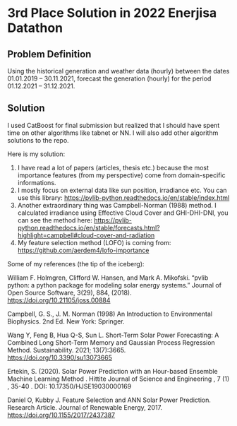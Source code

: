 # 3rd Place Solution in 2022 Enerjisa Datathon

## Problem Definition

Using the historical generation and weather data (hourly) between the dates 01.01.2019 – 30.11.2021, forecast the generation (hourly) for the period 01.12.2021 – 31.12.2021.

## Solution
I used CatBoost for final submission but realized that I should have spent time on other algorithms like tabnet or NN. I will also add other algorithm solutions to the repo.

Here is my solution:

1. I have read a lot of papers (articles, thesis etc.) because the most importance features (from my perspective) come from domain-specific informations.
2. I mostly focus on external data like sun position, irradiance etc. You can use this library: https://pvlib-python.readthedocs.io/en/stable/index.html
3. Another extraordinary thing was Campbell-Norman (1988) method. I calculated irradiance using Effective Cloud Cover and GHI-DHI-DNI, you can see the method here: https://pvlib-python.readthedocs.io/en/stable/forecasts.html?highlight=campbell#cloud-cover-and-radiation
4. My feature selection method (LOFO) is coming from: https://github.com/aerdem4/lofo-importance

Some of my references (the tip of the iceberg): 

William F. Holmgren, Clifford W. Hansen, and Mark A. Mikofski. “pvlib python: a python package for modeling solar energy systems.” Journal of Open Source Software, 3(29), 884, (2018). https://doi.org/10.21105/joss.00884

Campbell, G. S., J. M. Norman (1998) An Introduction to Environmental Biophysics. 2nd Ed. New York: Springer.

Wang Y, Feng B, Hua Q-S, Sun L. Short-Term Solar Power Forecasting: A Combined Long Short-Term Memory and Gaussian Process Regression Method. Sustainability. 2021; 13(7):3665. https://doi.org/10.3390/su13073665

Ertekin, S. (2020). Solar Power Prediction with an Hour-based Ensemble Machine Learning Method . Hittite Journal of Science and Engineering , 7 (1) , 35-40 . DOI: 10.17350/HJSE19030000169

Daniel O, Kubby J. Feature Selection and ANN Solar Power Prediction. Research Article. Journal of Renewable Energy, 2017. https://doi.org/10.1155/2017/2437387

